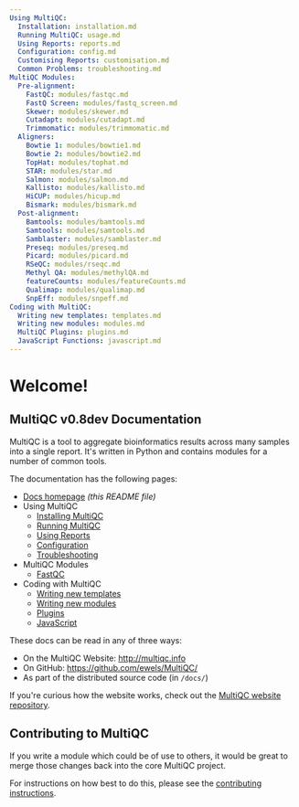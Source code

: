 ```yaml
---
Using MultiQC:
  Installation: installation.md
  Running MultiQC: usage.md
  Using Reports: reports.md
  Configuration: config.md
  Customising Reports: customisation.md
  Common Problems: troubleshooting.md
MultiQC Modules:
  Pre-alignment:
    FastQC: modules/fastqc.md
    FastQ Screen: modules/fastq_screen.md
    Skewer: modules/skewer.md
    Cutadapt: modules/cutadapt.md
    Trimmomatic: modules/trimmomatic.md
  Aligners:
    Bowtie 1: modules/bowtie1.md
    Bowtie 2: modules/bowtie2.md
    TopHat: modules/tophat.md
    STAR: modules/star.md
    Salmon: modules/salmon.md
    Kallisto: modules/kallisto.md
    HiCUP: modules/hicup.md
    Bismark: modules/bismark.md
  Post-alignment:
    Bamtools: modules/bamtools.md
    Samtools: modules/samtools.md
    Samblaster: modules/samblaster.md
    Preseq: modules/preseq.md
    Picard: modules/picard.md
    RSeQC: modules/rseqc.md
    Methyl QA: modules/methylQA.md
    featureCounts: modules/featureCounts.md
    Qualimap: modules/qualimap.md
    SnpEff: modules/snpeff.md
Coding with MultiQC:
  Writing new templates: templates.md
  Writing new modules: modules.md
  MultiQC Plugins: plugins.md
  JavaScript Functions: javascript.md
---
```


# Welcome!

## MultiQC v0.8dev Documentation

MultiQC is a tool to aggregate bioinformatics results across many samples
into a single report. It's written in Python and contains modules for a number
of common tools.

The documentation has the following pages:

 - [Docs homepage](README.md) _(this README file)_
 - Using MultiQC
   - [Installing MultiQC](installation.md)
   - [Running MultiQC](usage.md)
   - [Using Reports](reports.md)
   - [Configuration](config.md)
   - [Troubleshooting](troubleshooting.md)
 - MultiQC Modules
   - [FastQC](fastqc.md)
 - Coding with MultiQC
   - [Writing new templates](templates.md)
   - [Writing new modules](modules.md)
   - [Plugins](plugins.md)
   - [JavaScript](javascript.md)

These docs can be read in any of three ways:
 - On the MultiQC Website: http://multiqc.info
 - On GitHub: https://github.com/ewels/MultiQC/
 - As part of the distributed source code (in `/docs/`)
 
If you're curious how the website works, check out the
[MultiQC website repository](https://github.com/ewels/MultiQC_website).

## Contributing to MultiQC

If you write a module which could be of use to others, it would be great to
merge those changes back into the core MultiQC project.

For instructions on how best to do this, please see the
[contributing instructions](https://github.com/ewels/MultiQC/blob/master/CONTRIBUTING.md).
